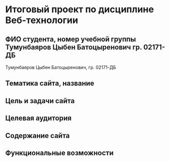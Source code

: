 # Итоговый проект по дисциплине Веб-технологии

## ФИО студента, номер учебной группы Тумунбаяров Цыбен Батоцыренович гр. 02171-ДБ

Тумунбаяров Цыбен Батоцыренович, гр. 02171-ДБ

## Тематика сайта, название



## Цель и задачи сайта



## Целевая аудитория



## Содержание сайта



## Функциональные возможности


